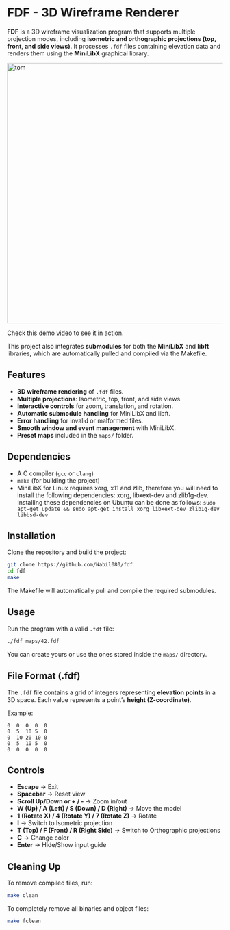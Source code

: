# FDF - 3D Wireframe Renderer

**FDF** is a 3D wireframe visualization program that supports multiple projection modes, including **isometric and orthographic projections (top, front, and side views)**. It processes `.fdf` files containing elevation data and renders them using the **MiniLibX** graphical library.

<img width="800" height="608" alt="tom" src="https://github.com/user-attachments/assets/1a8a4651-38bb-42a9-abcc-75146d4d8d2a" />

Check this [demo video](https://youtu.be/nquhK0EK0Cs) to see it in action.

This project also integrates **submodules** for both the **MiniLibX** and **libft** libraries, which are automatically pulled and compiled via the Makefile.

## Features

- **3D wireframe rendering** of `.fdf` files.
- **Multiple projections**: Isometric, top, front, and side views.
- **Interactive controls** for zoom, translation, and rotation.
- **Automatic submodule handling** for MiniLibX and libft.
- **Error handling** for invalid or malformed files.
- **Smooth window and event management** with MiniLibX.
- **Preset maps** included in the `maps/` folder.

## Dependencies

- A C compiler (`gcc` or `clang`)
- `make` (for building the project)
- MiniLibX for Linux requires xorg, x11 and zlib, therefore you will need to install the following dependencies: xorg, libxext-dev and zlib1g-dev. Installing these dependencies on Ubuntu can be done as follows:
`sudo apt-get update && sudo apt-get install xorg libxext-dev zlib1g-dev libbsd-dev`
## Installation

Clone the repository and build the project:

```sh
git clone https://github.com/Nabil080/fdf
cd fdf
make
```

The Makefile will automatically pull and compile the required submodules.

## Usage

Run the program with a valid `.fdf` file:

```sh
./fdf maps/42.fdf
```

You can create yours or use the ones stored inside the `maps/` directory.

## File Format (.fdf)

The `.fdf` file contains a grid of integers representing **elevation points** in a 3D space.
Each value represents a point’s **height (Z-coordinate)**.

Example:
```
0  0  0  0  0
0  5  10 5  0
0  10 20 10 0
0  5  10 5  0
0  0  0  0  0
```

## Controls

- **Escape** → Exit
- **Spacebar** → Reset view
- **Scroll Up/Down or + / -** → Zoom in/out
- **W (Up) / A (Left) / S (Down) / D (Right)** → Move the model
- **1 (Rotate X) / 4 (Rotate Y) / 7 (Rotate Z)** → Rotate
- **I** → Switch to Isometric projection
- **T (Top) / F (Front) / R (Right Side)** → Switch to Orthographic projections
- **C** → Change color
- **Enter** → Hide/Show input guide

## Cleaning Up

To remove compiled files, run:

```sh
make clean
```

To completely remove all binaries and object files:

```sh
make fclean
```
